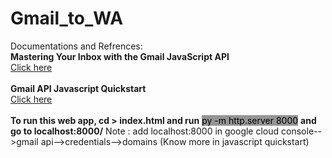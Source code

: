 # Gmail_to_WA
Documentations and Refrences:
<br />
**Mastering Your Inbox with the Gmail JavaScript API**
<br/>
<a href="https://www.sitepoint.com/mastering-your-inbox-with-gmail-javascript-api/#utility-functions"> Click here </a>
<br/>
<br/>
**Gmail API Javascript Quickstart**
<br/>
<a href="https://developers.google.com/gmail/api/quickstart/js">Click here</a>
<br/>
<br/>
**To run this web app, cd > index.html and run** <span style="background-color:#969595; color:black; ">py -m http.server 8000</span> **and go to localhost:8000/**
Note : add localhost:8000 in google cloud console-->gmail api-->credentials-->domains (Know more in javascript quickstart)
